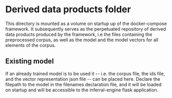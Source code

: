 # Derived data products folder

This directory is mounted as a volume on startup up
of the docker-compose framework. It subsequently serves
as the perpetuated repository of derived data products
produced by the framework, i.e the files containing the
preprocessed corpus, as well as the model and the model
vectors for all elements of the corpus.


## Existing model

If an already trained model is to be used it -- i.e. the corpus file,
the ids file, and the vector representation json file -- can be placed
here. Declare the filepath to the model in the filenames
declaration file, and it will be loaded on startup and will
be accessible to the inferral-engine flask application.
